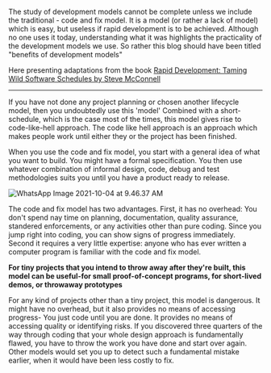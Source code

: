 The study of development models cannot be complete unless we include the traditional - code and fix model. It is a model (or rather a lack of model) which is easy, but useless if rapid development is to be achieved. Although no one uses it today, understanding what it was highlights the practicality of the development models we use. So rather this blog should have been titled "benefits of development models"

Here presenting adaptations from the book [Rapid Development: Taming Wild Software Schedules by Steve McConnell](https://www.amazon.com/Rapid-Development-Taming-Software-Schedules/dp/1556159005)

---

If you have not done any project planning or chosen another lifecycle model, then you undoubtedly use this 'model'
Combined with a short-schedule, which is the case most of the times, this model gives rise to code-like-hell approach. The code like hell approach is an approach which makes people work until either they or the project has been finished.

When you use the code and fix model, you start with a general idea of what you want to build. You might have a formal specification. You then use whatever combination of informal design, code, debug and test methodologies suits you until you have a product ready to release.

![WhatsApp Image 2021-10-04 at 9.46.37 AM](https://dev-to-uploads.s3.amazonaws.com/uploads/articles/ox325jsbl1ii3jw1c3ed.jpeg)

The code and fix model has two advantages. First, it has no overhead: You don't spend nay time on planning, documentation, quality assurance, standered enforcements, or any activities other than pure coding. Since you jump right into coding, you can show signs of progress immediately. Second it requires a very little expertise: anyone who has ever written a computer program is familiar with the code and fix model.

**For tiny projects that you intend to throw away after they're built, this model can be useful-for small proof-of-concept programs, for short-lived demos, or throwaway prototypes**

For any kind of projects other than a tiny project, this model is dangerous. It might have no overhead, but it also provides no means of accessing progress- You just code until you are done.
It provides no means of accessing quality or identifying risks. If you discovered three quarters of the way through coding that your whole design approach is fundamentally flawed, you have to throw the work you have done and start over again. Other models would set you up to detect such a fundamental mistake earlier, when it would have been less costly to fix.
